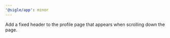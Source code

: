 ```yaml
---
'@sigle/app': minor
---
```


Add a fixed header to the profile page that appears when scrolling down the page.
